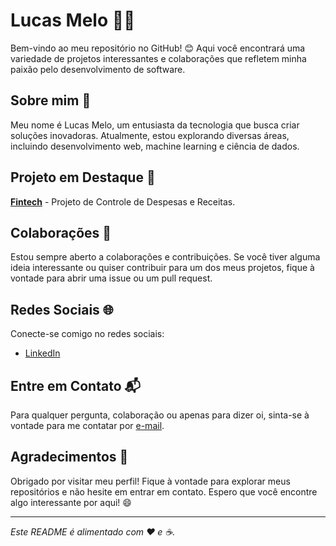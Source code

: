 # Lucas Melo 👨‍💻

Bem-vindo ao meu repositório no GitHub! 😊 Aqui você encontrará uma variedade de projetos interessantes e colaborações que refletem minha paixão pelo desenvolvimento de software.

## Sobre mim 🚀

Meu nome é Lucas Melo, um entusiasta da tecnologia que busca criar soluções inovadoras. Atualmente, estou explorando diversas áreas, incluindo desenvolvimento web, machine learning e ciência de dados.

## Projeto em Destaque 🌟

**[Fintech](https://github.com/LCSMelo/fintech)** - Projeto de Controle de Despesas e Receitas.

## Colaborações 🤝

Estou sempre aberto a colaborações e contribuições. Se você tiver alguma ideia interessante ou quiser contribuir para um dos meus projetos, fique à vontade para abrir uma issue ou um pull request.

## Redes Sociais 🌐

Conecte-se comigo no redes sociais:

- [LinkedIn](https://www.linkedin.com/in/lucas-melo-ba68b02a6/)

## Entre em Contato 📬

Para qualquer pergunta, colaboração ou apenas para dizer oi, sinta-se à vontade para me contatar por [e-mail](mailto:seuemail@gmail.com).

## Agradecimentos 🙌

Obrigado por visitar meu perfil! Fique à vontade para explorar meus repositórios e não hesite em entrar em contato. Espero que você encontre algo interessante por aqui! 😄

---

*Este README é alimentado com ❤️ e ☕.*
